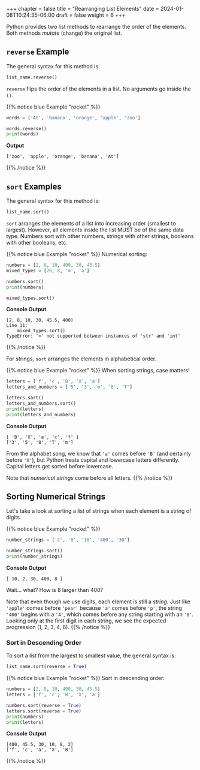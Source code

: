 +++
chapter = false
title = "Rearranging List Elements"
date = 2024-01-08T10:24:35-06:00
draft = false
weight = 6
+++

Python provides two list methods to rearrange the order of the elements. Both
methods *mutate* (change) the original list.

## `reverse` Example

The general syntax for this method is:

```python
list_name.reverse()
```

`reverse` flips the order of the elements in a list. No arguments go inside
the `()`.

{{% notice blue Example "rocket" %}}
```python {linenos=table}
words = ['At', 'banana', 'orange', 'apple', 'zoo']

words.reverse()
print(words)
```

**Output**

```console
['zoo', 'apple', 'orange', 'banana', 'At']
```
{{% /notice %}}

## `sort` Examples

The general syntax for this method is:

```python
list_name.sort()
```

`sort` arranges the elements of a list into increasing order (smallest to
largest). However, all elements inside the list MUST be of the same data type.
Numbers sort with other numbers, strings with other strings, booleans with
other booleans, etc.

{{% notice blue Example "rocket" %}}
Numerical sorting:

```python {linenos=table}
numbers = [2, 8, 10, 400, 30, 45.5]
mixed_types = [20, 8, 'm', 'a']

numbers.sort()
print(numbers)

mixed_types.sort()
```

**Console Output**

```console
[2, 8, 10, 30, 45.5, 400]
Line 11:
    mixed_types.sort()
TypeError: '<' not supported between instances of 'str' and 'int'
```
{{% /notice %}}

For strings, `sort` arranges the elements in alphabetical order.

{{% notice blue Example "rocket" %}}
When sorting strings, case matters!

```python {linenos=table}
letters = ['f', 'c', 'B', 'X', 'a']
letters_and_numbers = ['5', '3', 'm', '8', 'T']

letters.sort()
letters_and_numbers.sort()
print(letters)
print(letters_and_numbers)
```

**Console Output**

```console
[ 'B', 'X', 'a', 'c', 'f' ]
['3', '5', '8', 'T', 'm']
```
        
From the alphabet song, we know that `'a'` comes before `'B'` (and
certainly before `'X'`), but Python treats capital and lowercase letters
differently. Capital letters get sorted before lowercase.

Note that *numerical strings* come before all letters.
{{% /notice %}}

## Sorting Numerical Strings

Let's take a look at sorting a list of strings when each element is a string
of digits.

{{% notice blue Example "rocket" %}}
```python {linenos=table}
number_strings = ['2', '8', '10', '400', '30']

number_strings.sort()
print(number_strings)
```

**Console Output**

```console
[ 10, 2, 30, 400, 8 ]
```

Wait... what? How is 8 larger than 400?

Note that even though we use digits, each element is still a *string*.
Just like `'apple'` comes before `'pear'` because `'a'` comes
before `'p'`, the string `'400'` begins with a `'4'`, which comes
before any string starting with an `'8'`. Looking only at the first
digit in each string, we see the expected progression (1, 2, 3, 4, 8).
{{% /notice %}}

### Sort in Descending Order

To sort a list from the largest to smallest value, the general syntax is:

```python
list_name.sort(reverse = True)
```

{{% notice blue Example "rocket" %}}
Sort in descending order:

```python {linenos=table}
numbers = [2, 8, 10, 400, 30, 45.5]
letters = ['f', 'c', 'B', 'X', 'a']

numbers.sort(reverse = True)
letters.sort(reverse = True)
print(numbers)
print(letters)
```

**Console Output**

```console
[400, 45.5, 30, 10, 8, 2]
['f', 'c', 'a', 'X', 'B']
```
{{% /notice %}}
